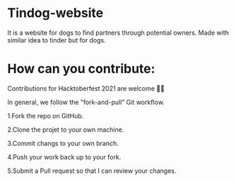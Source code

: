 # Tindog-website
It is a website for dogs to find partners through potential owners. Made with similar idea to tinder but for dogs.

# How can you contribute:
Contributions for Hacktoberfest 2021 are welcome 🎉🎉

In general, we follow the "fork-and-pull" Git workflow.

1.Fork the repo on GitHub.

2.Clone the projet to your own machine.

3.Commit changs to your own branch.

4.Push your work back up to your fork.

5.Submit a Pull request so that I can review your changes.

